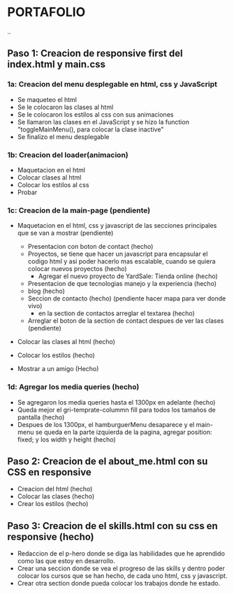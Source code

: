 # PORTAFOLIO

..

## Paso 1: Creacion de responsive first del index.html y main.css

### 1a: Creacion del menu desplegable en html, css y JavaScript

- Se maqueteo el html
- Se le colocaron las clases al html
- Se le colocaron los estilos al css con sus animaciones
- Se llamaron las clases en el JavaScript y se hizo la function "toggleMainMenu(), para colocar la clase inactive"
- Se finalizo el menu desplegable

### 1b: Creacion del loader(animacion)

- Maquetacion en el html
- Colocar clases al html
- Colocar los estilos al css
- Probar

### 1c: Creacion de la main-page (pendiente)

- Maquetacion en el html, css y javascript de las secciones principales que se van a mostrar (pendiente)
    - Presentacion con boton de contact (hecho)
    - Proyectos, se tiene que hacer un javascript para encapsular el codigo html y asi poder hacerlo mas escalable, cuando se quiera colocar nuevos proyectos (hecho)
        - Agregar el nuevo proyecto de YardSale: Tienda online (hecho)
    - Presentacion de que tecnologias manejo y la experiencia (hecho)
    - blog (hecho)
    - Seccion de contacto (hecho) (pendiente hacer mapa para ver donde vivo)
        - en la section de contactos arreglar el textarea (hecho)
    - Arreglar el boton de la section de contact despues de ver las clases (pendiente)

- Colocar las clases al html (hecho)
- Colocar los estilos (hecho)
- Mostrar a un amigo (Hecho)

### 1d: Agregar los media queries (hecho)

- Se agregaron los media queries hasta el 1300px en adelante (hecho)
- Queda mejor el gri-temprate-colummn fill para todos los tamaños de pantalla (hecho)
- Despues de los 1300px, el hamburguerMenu desaparece y el main-menu se queda en la parte izquierda de la pagina, agregar position: fixed; y los width y height (hecho)

## Paso 2: Creacion de el about_me.html con su CSS en responsive

- Creacion del html (hecho)
- Colocar las clases (hecho)
- Crear los estilos (hecho)

## Paso 3: Creacion de el skills.html con su css en responsive (hecho)

- Redaccion de el p-hero donde se diga las habilidades que he aprendido como las que estoy en desarrollo.
- Crear una seccion donde se vea el progreso de las skills y dentro poder colocar los cursos que se han hecho, de cada uno html, css y javascript.
- Crear otra section donde pueda colocar los trabajos donde he estado.